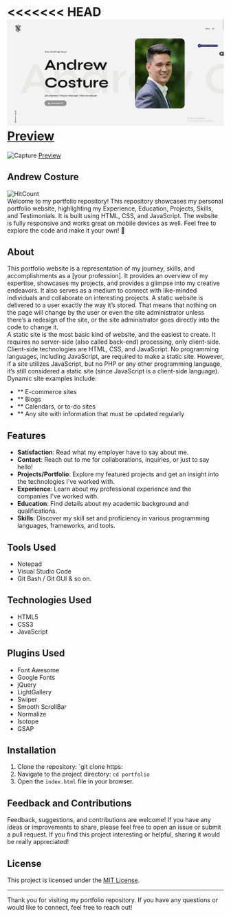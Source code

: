 <<<<<<< HEAD
![Capture](assets/white-logo.png)
[Preview](https://github.com/Andrew-Costure/Portfolio)
=======
![Capture](https://github.com/Andrew-Costure/Portfolio/assets/151113796/85c3b5b5-8ffb-498c-b666-c3052f83c25d)
[Preview](https://Andrew-Costure.github.io/Portfolio/)

## Andrew Costure

![HitCount](https://komarev.com/ghpvc/?username=karthik558&style=flat-round&color=890F0D&label=PROJECT-VIEWS)<br>
Welcome to my portfolio repository! This repository showcases my personal portfolio website, highlighting my Experience, Education, Projects, Skills, and Testimonials. It is built using HTML, CSS, and JavaScript. The website is fully responsive and works great on mobile devices as well. Feel free to explore the code and make it your own! 🚀

## About

This portfolio website is a representation of my journey, skills, and accomplishments as a [your profession]. It provides an overview of my expertise, showcases my projects, and provides a glimpse into my creative endeavors. It also serves as a medium to connect with like-minded individuals and collaborate on interesting projects.
A static website is delivered to a user exactly the way it’s stored. That means that nothing on the page will change by the user or even the site administrator unless there’s a redesign of the site, or the site administrator goes directly into the code to change it.  
A static site is the most basic kind of website, and the easiest to create. It requires no server-side (also called back-end) processing, only client-side. Client-side technologies are HTML, CSS, and JavaScript.
No programming languages, including JavaScript, are required to make a static site. However, if a site utilizes JavaScript, but no PHP or any other programming language, it’s still considered a static site (since JavaScript is a client-side language).
Dynamic site examples include:

- \*\* E-commerce sites
- \*\* Blogs
- \*\* Calendars, or to-do sites
- \*\* Any site with information that must be updated regularly

## Features

- **Satisfaction**: Read what my employer have to say about me.
- **Contact**: Reach out to me for collaborations, inquiries, or just to say hello!
- **Projects/Portfolio**: Explore my featured projects and get an insight into the technologies I've worked with.
- **Experience**: Learn about my professional experience and the companies I've worked with.
- **Education**: Find details about my academic background and qualifications.
- **Skills**: Discover my skill set and proficiency in various programming languages, frameworks, and tools.

## Tools Used

- Notepad
- Visual Studio Code
- Git Bash / Git GUI & so on.

## Technologies Used

- HTML5
- CSS3
- JavaScript

## Plugins Used

- Font Awesome
- Google Fonts
- jQuery
- LightGallery
- Swiper
- Smooth ScrollBar
- Normalize
- Isotope
- GSAP

## Installation

1. Clone the repository: `git clone https:
2. Navigate to the project directory: `cd portfolio`
3. Open the `index.html` file in your browser.

## Feedback and Contributions

Feedback, suggestions, and contributions are welcome! If you have any ideas or improvements to share, please feel free to open an issue or submit a pull request. If you find this project interesting or helpful, sharing it would be really appreciated!

## License

This project is licensed under the [MIT License](LICENSE).

---

Thank you for visiting my portfolio repository. If you have any questions or would like to connect, feel free to reach out!
